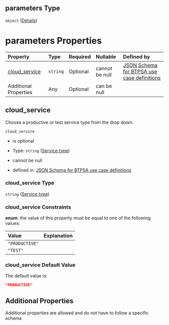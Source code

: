 ## parameters Type

`object` ([Details](btpsa-usecase-properties-services-items-allof-2-then-allof-45-then-allof-0-then-properties-parameters.md))

# parameters Properties

| Property                         | Type     | Required | Nullable       | Defined by                                                                                                                                                                                                                                                                                                   |
| :------------------------------- | :------- | :------- | :------------- | :----------------------------------------------------------------------------------------------------------------------------------------------------------------------------------------------------------------------------------------------------------------------------------------------------------- |
| [cloud\_service](#cloud_service) | `string` | Optional | cannot be null | [JSON Schema for BTPSA use case definitions](btpsa-usecase-properties-services-items-allof-2-then-allof-45-then-allof-0-then-properties-parameters-properties-service-type.md "undefined#/properties/services/items/allOf/2/then/allOf/45/then/allOf/0/then/properties/parameters/properties/cloud_service") |
| Additional Properties            | Any      | Optional | can be null    |                                                                                                                                                                                                                                                                                                              |

## cloud\_service

Choose a productive or test service type from the drop down.

`cloud_service`

*   is optional

*   Type: `string` ([Service type](btpsa-usecase-properties-services-items-allof-2-then-allof-45-then-allof-0-then-properties-parameters-properties-service-type.md))

*   cannot be null

*   defined in: [JSON Schema for BTPSA use case definitions](btpsa-usecase-properties-services-items-allof-2-then-allof-45-then-allof-0-then-properties-parameters-properties-service-type.md "undefined#/properties/services/items/allOf/2/then/allOf/45/then/allOf/0/then/properties/parameters/properties/cloud_service")

### cloud\_service Type

`string` ([Service type](btpsa-usecase-properties-services-items-allof-2-then-allof-45-then-allof-0-then-properties-parameters-properties-service-type.md))

### cloud\_service Constraints

**enum**: the value of this property must be equal to one of the following values:

| Value          | Explanation |
| :------------- | :---------- |
| `"PRODUCTIVE"` |             |
| `"TEST"`       |             |

### cloud\_service Default Value

The default value is:

```json
"PRODUCTIVE"
```

## Additional Properties

Additional properties are allowed and do not have to follow a specific schema
